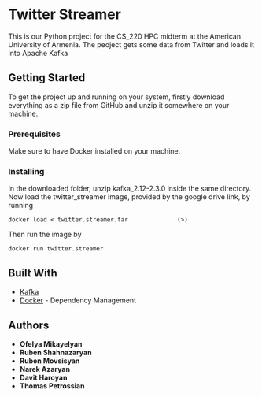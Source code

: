 # Twitter Streamer

This is our Python project for the CS_220 HPC midterm at the American University of Armenia. The peoject gets some data from Twitter and loads it into Apache Kafka

## Getting Started

To get the project up and running on your system, firstly download everything as a zip file from GitHub and unzip it somewhere on your machine.
### Prerequisites

Make sure to have Docker installed on your machine.


### Installing

In the downloaded folder, unzip kafka_2.12-2.3.0 inside the same directory. Now load the twitter_streamer image, provided by the google drive link, by running

```
docker load < twitter.streamer.tar				(>)
```
Then run the image by

```
docker run twitter.streamer
```


## Built With

* [Kafka](https://kafka.apache.org/documentation/)
* [Docker](https://docs.docker.com/) - Dependency Management

## Authors

* **Ofelya Mikayelyan** 
* **Ruben Shahnazaryan** 
* **Ruben Movsisyan** 
* **Narek Azaryan** 
* **Davit Haroyan** 
* **Thomas Petrossian** 




